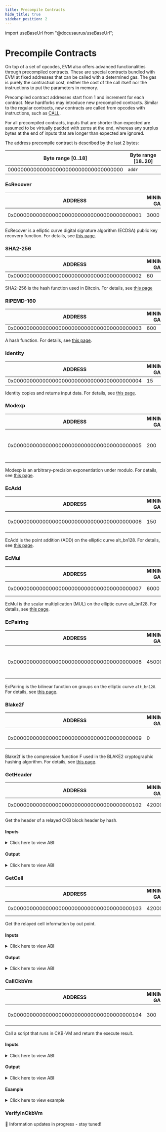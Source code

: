 ```yaml
---
title: Precompile Contracts
hide_title: true
sidebar_position: 2
---
```


import useBaseUrl from "@docusaurus/useBaseUrl";

# Precompile Contracts

On top of a set of opcodes, EVM also offers advanced functionalities through precompiled contracts. These are special contracts bundled with EVM at fixed addresses that can be called with a determined gas. The gas is purely the contractual cost, neither the cost of the call itself nor the instructions to put the parameters in memory.

Precompiled contract addresses start from 1 and increment for each contract. New hardforks may introduce new precompiled contracts. Similar to the regular contracts, new contracts are called from opcodes with instructions, such as [CALL](https://www.evm.codes/#F1).

For all precompiled contracts, inputs that are shorter than expected are assumed to be virtually padded with zeros at the end, whereas any surplus bytes at the end of inputs that are longer than expected are ignored.

The address precompile contract is described by the last 2 bytes:

| Byte range [0..18] | Byte range [18..20] |
| --- | --- |
| 000000000000000000000000000000000000 | `addr` |

### EcRecover

| ADDRESS | MINIMUM GAS | INPUT | OUTPUT |
| --- | --- | --- | --- |
| 0x0000000000000000000000000000000000000001 | 3000 | hash, v, r, s | publicAddress |

EcRecover is a elliptic curve digital signature algorithm (ECDSA) public key recovery function. For details, see [this page](https://www.evm.codes/precompiled#0x01?fork=london).

### SHA2-256

| ADDRESS | MINIMUM GAS | INPUT | OUTPUT |
| --- | --- | --- | --- |
| 0x0000000000000000000000000000000000000002 | 60 | data | hash |

SHA2-256 is the hash function used in Bitcoin. For details, see [this page](https://www.evm.codes/precompiled#0x02?fork=london)

### RIPEMD-160

| ADDRESS | MINIMUM GAS | INPUT | OUTPUT |
| --- | --- | --- | --- |
| 0x0000000000000000000000000000000000000003 | 600 | data | hash |

A hash function. For details, see [this page](https://www.evm.codes/precompiled#0x03?fork=london).

### Identity

| ADDRESS | MINIMUM GAS | INPUT | OUTPUT |
| --- | --- | --- | --- |
| 0x0000000000000000000000000000000000000004 | 15 | data | data |

Identity copies and returns input data. For details, see [this page](https://www.evm.codes/precompiled#0x04?fork=london).

### Modexp

| ADDRESS | MINIMUM GAS | INPUT | OUTPUT |
| --- | --- | --- | --- |
| 0x0000000000000000000000000000000000000005 | 200 | Bsize, Esize, Msize, B, E, M | value |

Modexp is an arbitrary-precision exponentiation under modulo. For details, see [this page](https://www.evm.codes/precompiled#0x05?fork=london).

### EcAdd

| ADDRESS | MINIMUM GAS | INPUT | OUTPUT |
| --- | --- | --- | --- |
| 0x0000000000000000000000000000000000000006 | 150 | x1, x2, y1, y2 | x, y |

EcAdd is the point addition (ADD) on the elliptic curve alt_bn128. For details, see [this page](https://www.evm.codes/precompiled#0x06?fork=london).

### EcMul

| ADDRESS | MINIMUM GAS | INPUT | OUTPUT |
| --- | --- | --- | --- |
| 0x0000000000000000000000000000000000000007 | 6000 | x1, x2, s | x, y |

EcMul is the scalar multiplication (MUL) on the elliptic curve alt_bn128. For details, see [this page](https://www.evm.codes/precompiled#0x07?fork=london).

### EcPairing

| ADDRESS | MINIMUM GAS | INPUT | OUTPUT |
| --- | --- | --- | --- |
| 0x0000000000000000000000000000000000000008 | 45000 | x1, y1, x2, y2, …, xk, yk | success |

EcPairing is the bilinear function on groups on the elliptic curve `alt_bn128`. For details, see [this page](https://www.evm.codes/precompiled#0x08?fork=london).

### Blake2f

| ADDRESS | MINIMUM GAS | INPUT | OUTPUT |
| --- | --- | --- | --- |
| 0x0000000000000000000000000000000000000009 | 0 | rounds, h, m, t, f | h |

Blake2f is the compression function F used in the BLAKE2 cryptographic hashing algorithm. For details,  see [this page](https://www.evm.codes/precompiled#0x09?fork=london).

### GetHeader

| ADDRESS | MINIMUM GAS | INPUT | OUTPUT |
| --- | --- | --- | --- |
| 0x0000000000000000000000000000000000000102 | 42000 | hash | header view |

Get the header of a relayed CKB block header by hash.

#### Inputs

<details><summary>Click here to view ABI</summary>

```solidity
struct Input {
    bytes32 hash;
}
```

</details>

#### Output

<details><summary>Click here to view ABI</summary>

```solidity
struct Header {
    uint32 version;
    uint32 compactTarget;
    uint64 timestamp;
    uint64 number;
    uint64 epoch;
    bytes32 parentHash;
    bytes32 transactionsRoot;
    bytes32 proposalsHash;
    bytes32 extraHash;
    bytes32 dao;
    uint128 nonce;
    bytes extension;
    bytes32 blockHash;
}
```
</details>

### GetCell
| ADDRESS | MINIMUM GAS | INPUT | OUTPUT |
| --- | --- | --- | --- |
| 0x0000000000000000000000000000000000000103 | 42000 | out point | cell info |

Get the relayed cell information by out point.

#### Inputs

<details><summary>Click here to view ABI</summary>

```solidity
struct OutPoint {
    bytes32 txHash;
    uint32 index;
}
```

</details>

#### Output

<details><summary>Click here to view ABI</summary>

```solidity
struct CellInfo {
    OutPoint outPoint;
    CellOutput output;
    bytes data;
}

struct CellOutput {
    uint64 capacity;
    Script lock;
    Script[] type_;
}
```
</details>

### CallCkbVm

| ADDRESS | MINIMUM GAS | INPUT | OUTPUT |
| --- | --- | --- | --- |
| 0x0000000000000000000000000000000000000104 | 300 | cell dep, args | big-endian bytes |

Call a script that runs in CKB-VM and return the execute result.

#### Inputs

<details><summary>Click here to view ABI</summary>

```solidity
struct CellDep {
    OutPoint outPoint;
    uint32   index;
}

struct InputArgs {
    bytes[] args;
}
```

</details>

#### Output

<details><summary>Click here to view ABI</summary>

```solidity
struct Result {
    int8 ret;
}
```

</details>

#### Example

<details><summary>Click here to view example</summary>

```solidity
contract CallCkbVm {
    event CallCkbVmEvent(int8);
    event NotGetCellEvent();

    int8 ret;

    function testCallCkbVm(
        bytes32 txHash,
        uint32 index,
        uint8 depType,
        bytes[] memory input_args
    ) public {
        OutPoint memory outPoint = OutPoint(txHash, index);
        (bool isSuccess, bytes memory res) = address(0x0104).staticcall(
            abi.encode(CellDep(outPoint, depType), input_args)
        );

        if (isSuccess) {
            ret = int8(uint8(res[0]));
            emit CallCkbVmEvent(ret);
        } else {
            emit NotGetCellEvent();
        }
    }

    function callCkbVm() public view returns (int8) {
        return ret;
    }
}

```

</details>

### VerifyInCkbVm

🚧 Information updates in progress - stay tuned!
